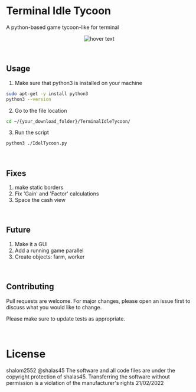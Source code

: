 # Terminal Idle Tycoon
A python-based game tycoon-like for terminal

<p align="center">
  <img src="https://i.ibb.co/jgz57S9/Screenshot-2022-02-21-180649.png" title="hover text">
</p>

<br>

## Usage
1. Make sure that python3 is installed on your machine
```bash
sudo apt-get -y install python3 
python3 --version
```
2. Go to the file location
```bash
cd ~/{your_download_folder}/TerminalIdleTycoon/
```
3. Run the script
```bash
python3 ./IdelTycoon.py
```
<br>

## Fixes
  1. make static borders
  2. Fix 'Gain' and 'Factor' calculations
  3. Space the cash view

<br>
  
## Future
  1. Make it a GUI
  2. Add a running game parallel
  3. Create objects: farm, worker
  
<br>

## Contributing
Pull requests are welcome. For major changes, please open an issue first to discuss what you would like to change.

Please make sure to update tests as appropriate.

<br>

# License
shalom2552 @shalas45 The software and all code files are under the copyright protection of shalas45. Transferring the software without permission is a violation of the manufacturer's rights 21/02/2022
